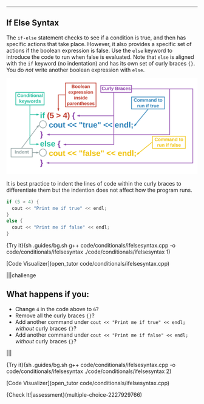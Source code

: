 ---

## If Else Syntax

The `if-else` statement checks to see if a condition is true, and then has specific actions that take place. However, it also provides a specific set of actions if the boolean expression is false. Use the `else` keyword to introduce the code to run when false is evaluated. Note that `else` is aligned with the `if` keyword (no indentation) and has its own set of curly braces `{}`. You do *not* write another boolean expression with `else`.

![.guides/img/IfElseSyntax](.guides/img/IfElseSyntax.png)

It is best practice to indent the lines of code within the curly braces to differentiate them but the indention does not affect how the program runs.

```c++
if (5 > 4) {
  cout << "Print me if true" << endl;
}
else {
  cout << "Print me if false" << endl;
}
```

{Try it}(sh .guides/bg.sh g++ code/conditionals/ifelsesyntax.cpp -o code/conditionals/ifelsesyntax ./code/conditionals/ifelsesyntax 1)

[Code Visualizer](open_tutor code/conditionals/ifelsesyntax.cpp)

|||challenge
## What happens if you:
* Change `4` in the code above to `6`?
* Remove all the curly braces `{}`?
* Add another command under `cout << "Print me if true" << endl;` *without* curly braces `{}`?
* Add another command under `cout << "Print me if false" << endl;` *without* curly braces `{}`?

|||

{Try it}(sh .guides/bg.sh g++ code/conditionals/ifelsesyntax.cpp -o code/conditionals/ifelsesyntax ./code/conditionals/ifelsesyntax 2)

[Code Visualizer](open_tutor code/conditionals/ifelsesyntax.cpp)

{Check It!|assessment}(multiple-choice-2227929766)
